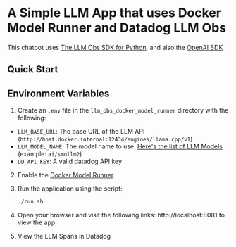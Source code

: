 # A Simple LLM App that uses Docker Model Runner and Datadog LLM Obs

This chatbot uses [The LLM Obs SDK for Python](https://docs.datadoghq.com/llm_observability/instrumentation/), and also the [OpenAI SDK](https://github.com/openai/openai-python/tree/main)

## Quick Start

## Environment Variables

1. Create an `.env` file in the `llm_obs_docker_model_runner` directory with the following:
- `LLM_BASE_URL`: The base URL of the LLM API (`http://host.docker.internal:12434/engines/llama.cpp/v1`)
- `LLM_MODEL_NAME`: The model name to use. [Here's the list of LLM Models](https://hub.docker.com/u/ai) (example: `ai/smollm2`)
- `DD_API_KEY`: A valid datadog API key

2. Enable the [Docker Model Runner](https://docs.docker.com/ai/model-runner/get-started/)

2. Run the application using the script:
   ```bash
   ./run.sh
   ```

3. Open your browser and visit the following links:
   http://localhost:8081 to view the app

4. View the LLM Spans in Datadog
